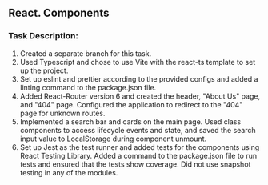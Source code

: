 ## React. Components

### Task Description:

1. Created a separate branch for this task.
2. Used Typescript and chose to use Vite with the react-ts template to set up the project.
3. Set up eslint and prettier according to the provided configs and added a linting command to the package.json file.
4. Added React-Router version 6 and created the header, "About Us" page, and "404" page. Configured the application to redirect to the "404" page for unknown routes.
5. Implemented a search bar and cards on the main page. Used class components to access lifecycle events and state, and saved the search input value to LocalStorage during component unmount.
6. Set up Jest as the test runner and added tests for the components using React Testing Library. Added a command to the package.json file to run tests and ensured that the tests show coverage. Did not use snapshot testing in any of the modules.


